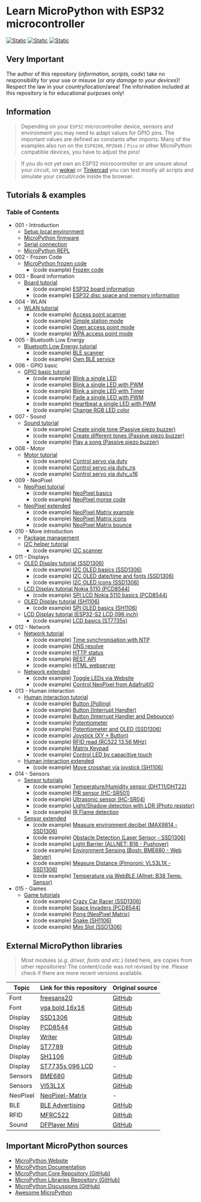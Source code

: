 # Learn MicroPython with ESP32 microcontroller

[![Static](https://img.shields.io/badge/Microcontroller-ESP32-green)](https://www.espressif.com)
[![Static](https://img.shields.io/badge/Language-MicroPython_1.20.0-green)](https://github.com/micropython)
[![Static](https://img.shields.io/badge/Status-In_Progress-red)](https://github.com/Lupin3000/ESP)

## Very Important

The author of this repository (_information, scripts, code_) take no responsibility for your use or misuse (_or any damage to your devices_)! Respect the law in your country/location/area! The information included at this repository is for educational purposes only!

## Information

> Depending on your `ESP32` microcontroller device, sensors and environment you may need to adapt values for GPIO pins. The important values are defined as constants after imports. Many of the examples also run on the `ESP8266`, `RP2040` / `Pico` or other MicroPython compatible devices, you have to adjust the pins!

> If you do not yet own an ESP32 microcontroller or are unsure about your circuit, on [wokwi](https://wokwi.com) or [Tinkercad](https://www.tinkercad.com) you can test mostly all scripts and simulate your circuit/code inside the browser.

## Tutorials & examples

### Table of Contents

- 001 - Introduction
  - [Setup local environment](./doc/001_local_environment.md)
  - [MicroPython firmware](./doc/001_firmware.md)
  - [Serial connection](./doc/001_serial_connection.md)
  - [MicroPython REPL](./doc/001_python_repl.md)
- 002 - Frozen Code
  - [MicroPython frozen code](./doc/002_frozen_code.md)
    - (code example) [Frozen code](./examples/mpy/example_module.py) 
- 003 - Board information
  - [Board tutorial](./doc/003_board_tutorials.md)
    - (code example) [ESP32 board information](./examples/board/esp32_information.py)
    - (code example) [ESP32 disc space and memory information](./examples/board/esp32_memory.py)
- 004 - WLAN
  - [WLAN tutorial](./doc/004_wlan_tutorials.md)
    - (code example) [Access point scanner](./examples/wlan/ap_scanner.py)
    - (code example) [Simple station mode](./examples/wlan/simple_station.py)
    - (code example) [Open access point mode](./examples/wlan/open_access_point.py)
    - (code example) [WPA access point mode](./examples/wlan/wpa_access_point.py)
- 005 - Bluetooth Low Energy
  - [Bluetooth Low Energy tutorial](./doc/005_bluetooth_tutorials.md)
    - (code example) [BLE scanner](./examples/ble/ble_scanner.py)
    - (code example) [Own BLE service](./examples/ble/ble_service.py)
- 006 - GPIO basic
  - [GPIO basic tutorial](./doc/006_gpio_basic_tutorials.md)
    - (code example) [Blink a single LED](./examples/gpio_basic/blink_single_led_high_low.py)
    - (code example) [Blink a single LED with PWM](./examples/gpio_basic/blink_single_led_high_low_pwm.py)
    - (code example) [Blink a single LED with Timer](./examples/gpio_basic/blink_single_led_high_low_timer.py)
    - (code example) [Fade a single LED with PWM](./examples/gpio_basic/fade_single_led_high_low.py)
    - (code example) [Heartbeat a single LED with PWM](./examples/gpio_basic/heartbeat_single_led.py)
    - (code example) [Change RGB LED color](./examples/gpio_basic/change_rgb_led_color_high_low.py)
- 007 - Sound
  - [Sound tutorial](./doc/007_sound_tutorials.md)
    - (code example) [Create single tone (Passive piezo buzzer)](./examples/sound/passive_buzzer_simple.py)
    - (code example) [Create different tones (Passive piezo buzzer)](./examples/sound/passive_buzzer_tones.py)
    - (code example) [Play a song (Passive piezo buzzer)](./examples/sound/passive_buzzer_sound.py)
- 008 - Motor
  - [Motor tutorial](./doc/008_motor_tutorials.md)
    - (code example) [Control servo via duty](./examples/motor/servo_duty.py)
    - (code example) [Control servo via duty_ns](./examples/motor/servo_duty_ns.py)
    - (code example) [Control servo via duty_u16](./examples/motor/servo_duty_u16.py)
- 009 - NeoPixel
  - [NeoPixel tutorial](./doc/009_neopixel_tutorials.md)
    - (code example) [NeoPixel basics](./examples/neopixel/neopixel_basics.py)
    - (code example) [NeoPixel morse code](./examples/neopixel/neopixel_morse.py)
  - [NeoPixel extended](./doc/009_neopixel_extended.md)
    - (code example) [NeoPixel Matrix example](./examples/neopixel/neopixel_matrix.py)
    - (code example) [NeoPixel Matrix icons](./examples/neopixel/neopixel_matrix_icon.py)
    - (code example) [NeoPixel Matrix bounce](./examples/neopixel/neopixel_matrix_bounce.py)
- 010 - More introduction
  - [Package management](./doc/010_package_management.md)
  - [I2C helper tutorial](./doc/010_i2c_helper_tutorials.md)
    - (code example) [I2C scanner](./examples/i2c_helper/i2c_scanner.py) 
- 011 - Displays
  - [OLED Display tutorial (SSD1306)](./doc/011_display_ssd1306_tutorials.md)
    - (code example) [I2C OLED basics (SSD1306)](./examples/display/i2c_oled_ssd1306_basics.py)
    - (code example) [I2C OLED date/time and fonts (SSD1306)](./examples/display/i2c_oled_ssd1306_time.py)
    - (code example) [I2C OLED icons (SSD1306)](./examples/display/i2c_oled_ssd1306_icons.py)
  - [LCD Display tutorial Nokia 5110 (PCD8544)](./doc/011_display_nokia5110_pcd8544_tutorials.md)
    - (code example) [SPI LCD Nokia 5110 basics (PCD8544)](./examples/display/spi_lcd_nokia5110_pcd8544.py)
  - [OLED Display tutorial (SH1106)](./doc/011_display_sh1106_tutorials.md)
    - (code example) [SPI OLED basics (SH1106)](./examples/display/spi_oled_sh1106_basics.py)
  - [LCD Display tutorial (ESP32-S2 LCD 096 inch)](./doc/011_display_lcd_096_esp32-s2.md)
    - (code example) [LCD basics (ST7735s)](./examples/display/esp32-s2-lcd_basics.py) 
- 012 - Network
  - [Network tutorial](./doc/012_network_tutorials.md)
    - (code example) [Time synchronisation with NTP](./examples/network/time_synchronisation_ntp.py)
    - (code example) [DNS resolve](./examples/network/dns_resolve.py)
    - (code example) [HTTP status](./examples/network/http_status.py)
    - (code example) [REST API](./examples/network/rest_api.py)
    - (code example) [HTML webserver](./examples/network/html_webserver.py)
  - [Network extended](./doc/012_network_extended.md)
    - (code example) [Toggle LEDs via Website](./examples/network/led_controller_webserver.py)
    - (code example) [Control NeoPixel from AdafruitIO](./examples/network/adafruit_io_neopixel.py)
- 013 - Human interaction
  - [Human interaction tutorial](./doc/013_human_interaction_tutorials.md)
    - (code example) [Button (Polling)](./examples/user_input/btn_led_polling.py)
    - (code example) [Button (Interrupt Handler)](./examples/user_input/btn_led_interrupt_handler.py)
    - (code example) [Button (Interrupt Handler and Debounce)](./examples/user_input/btn_led_interrupt_handler_debounce.py)
    - (code example) [Potentiometer](./examples/user_input/potentiometer.py)
    - (code example) [Potentiometer and OLED (SSD1306)](./examples/user_input/potentiometer_display.py)
    - (code example) [Joystick (XY + Button)](./examples/user_input/joystick.py)
    - (code example) [RFID read (RC522 13.56 MHz)](./examples/user_input/rfid_reader.py)
    - (code example) [Matrix Keypad](./examples/user_input/keypad.py)
    - (code example) [Control LED by capacitive touch](./examples/user_input/capacitive_touch.py)
  - [Human interaction extended](./doc/013_human_interaction_extended.md)
    - (code example) [Move crosshair via joystick (SH1106)](./examples/user_input/joystick_display.py) 
- 014 - Sensors
  - [Sensor tutorials](./doc/014_sensor_tutorials.md)
    - (code example) [Temperature/Humidity sensor (DHT11/DHT22)](./examples/sensors/dht11.py) 
    - (code example) [PIR sensor (HC-SR501)](./examples/sensors/pir.py)
    - (code example) [Ultrasonic sensor (HC-SR04)](./examples/sensors/hcsr04.py)
    - (code example) [Light/Shadow detection with LDR (Photo resistor)](./examples/sensors/shadow_detection.py)
    - (code example) [IR Flame detection](./examples/sensors/ir_flame_detection.py)
  - [Sensor extended](./doc/014_sensor_extended.md)
    - (code example) [Measure environment decibel (MAX9814 - SSD1306)](./examples/sensors/max9814.py)
    - (code example) [Obstacle Detection (Laser Sensor - SSD1306)](./examples/sensors/laser_sensor_10929.py)
    - (code example) [Light Barrier (ALLNET: B18 - Pushover)](./examples/sensors/allnet_B18_light_barrier.py)
    - (code example) [Environment Sensing (Bosh: BME680 - Web Server)](./examples/sensors/bosch_sensortec_bme680.py)
    - (code example) [Measure Distance (Pimoroni: VL53L1X - SSD1306)](./examples/sensors/pimoroni_vl53l1x.py)
    - (code example) [Temperature via WebBLE (Allnet: B38 Temp. Sensor)](./examples/sensors/allnet_B38_temperature.py)
- 015 - Games
  - [Game tutorials](./doc/015_game_tutorials.md)
    - (code example) [Crazy Car Racer (SSD1306)](./examples/games/racer.py)
    - (code example) [Space Invaders (PCD8544)](./examples/games/invader.py)
    - (code example) [Pong (NeoPixel Matrix)](./examples/games/pong.py)
    - (code example) [Snake (SH1106)](./examples/games/snake.py)
    - (code example) [Mini Slot (SSD1306)](./examples/games/slot.py)

## External MicroPython libraries

> Most modules (_e.g. driver, fonts and etc._) listed here, are copies from other repositories! The content/code was not revised by me. Please check if there are more recent versions available.

| Topic    | Link for this repository                    | Original source                                                |
|----------|---------------------------------------------|----------------------------------------------------------------|
| Font     | [freesans20](./lib/freesans20.py)           | [GitHub](https://github.com/peterhinch/micropython-font-to-py) |
| Font     | [vga bold 16x16](./lib/vga1_bold_16x16.py)  | [GitHub](https://github.com/russhughes/st7789py_mpy)           |
| Display  | [SSD1306](./lib/ssd1306.py)                 | [GitHub](https://github.com/micropython/micropython-lib)       |
| Display  | [PCD8544](./lib/pcd8544.py)                 | [GitHub](https://github.com/mcauser/micropython-pcd8544)       |
| Display  | [Writer](./lib/writer.py)                   | [GitHub](https://github.com/peterhinch/micropython-font-to-py) |
| Display  | [ST7789](./lib/st7789py.py)                 | [GitHub](https://github.com/devbis/st7789py_mpy)               |
| Display  | [SH1106](./lib/sh1106.py)                   | [GitHub](https://github.com/robert-hh/SH1106)                  |
| Display  | [ST7735s 096 LCD](./lib/st7735s_096_lcd.py) | -                                                              |
| Sensors  | [BME680](./lib/bme680.py)                   | [GitHub](https://github.com/robert-hh/BME680-Micropython)      |
| Sensors  | [Vl53L1X](./lib/vl53l1x.py)                 | [GitHub](https://github.com/drakxtwo/vl53l1x_pico)             |
| NeoPixel | [NeoPixel-Matrix](./lib/neopixelmatrix.py)  | -                                                              |
| BLE      | [BLE Advertising](./lib/ble_advertising.py) | [GitHub](https://github.com/micropython/micropython)           |
| RFID     | [MFRC522](./lib/mfrc522.py)                 | [GitHub](https://github.com/cefn/micropython-mfrc522)          |
| Sound    | [DFPlayer Mini](./lib/dfplayermini.py)      | [GitHub](https://github.com/lavron/micropython-dfplayermini)   |

## Important MicroPython sources

- [MicroPython Website](https://micropython.org)
- [MicroPython Documentation](https://docs.micropython.org/en/latest/)
- [MicroPython Core Repository (GitHub)](https://github.com/micropython/micropython)
- [MicroPython Libraries Repository (GitHub)](https://github.com/micropython/micropython-lib)
- [MicroPython Discussions (GitHub)](https://github.com/orgs/micropython/discussions)
- [Awesome MicroPython](https://awesome-micropython.com)
